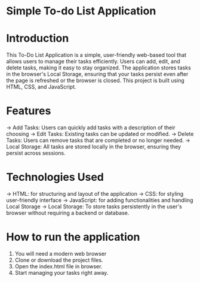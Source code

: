 # Simple To-do List Application

# Introduction
   This To-Do List Application is a simple, user-friendly web-based tool that allows users to manage their tasks efficiently. Users can add, edit, and delete tasks, making it easy to stay organized. The application stores tasks in the browser's Local Storage, ensuring that your tasks persist even after the page is refreshed or the browser is closed. This project is built using HTML, CSS, and JavaScript.

# Features
   -> Add Tasks: Users can quickly add tasks with a description of their choosing
   -> Edit Tasks: Existing tasks can be updated or modified.
   -> Delete Tasks: Users can remove tasks that are completed or no longer needed.
   -> Local Storage: All tasks are stored locally in the browser, ensuring they persist across sessions.

# Technologies Used
   -> HTML: for structuring and layout of the application
   -> CSS: for styling user-friendly interface
   -> JavaScript: for adding functionalities and handling Local Storage
   -> Local Storage: To store tasks persistently in the user's browser without requiring a backend or database.

# How to run the application
   1. You will need a modern web browser
   2. Clone or download the project files.
   3. Open the index.html file in browser.
   4. Start managing your tasks right away.
